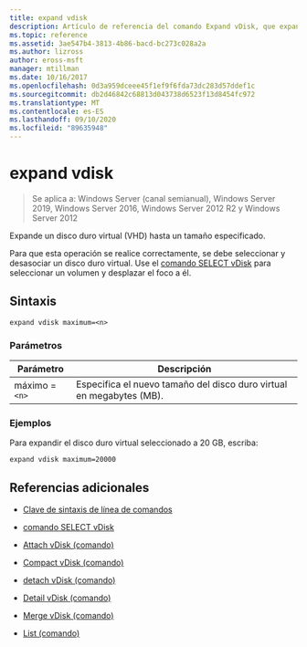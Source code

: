 ```yaml
---
title: expand vdisk
description: Artículo de referencia del comando Expand vDisk, que expande un disco duro virtual (VHD) hasta un tamaño especificado.
ms.topic: reference
ms.assetid: 3ae547b4-3813-4b86-bacd-bc273c028a2a
ms.author: lizross
author: eross-msft
manager: mtillman
ms.date: 10/16/2017
ms.openlocfilehash: 0d3a959dceee45f1ef9f6fda73dc283d57ddef1c
ms.sourcegitcommit: db2d46842c68813d043738d6523f13d8454fc972
ms.translationtype: MT
ms.contentlocale: es-ES
ms.lasthandoff: 09/10/2020
ms.locfileid: "89635948"
---
```

# <a name="expand-vdisk"></a>expand vdisk

> Se aplica a: Windows Server (canal semianual), Windows Server 2019, Windows Server 2016, Windows Server 2012 R2 y Windows Server 2012

Expande un disco duro virtual (VHD) hasta un tamaño especificado.

Para que esta operación se realice correctamente, se debe seleccionar y desasociar un disco duro virtual. Use el [comando SELECT vDisk](select-vdisk.md) para seleccionar un volumen y desplazar el foco a él.

## <a name="syntax"></a>Sintaxis

```
expand vdisk maximum=<n>
```

### <a name="parameters"></a>Parámetros

 | Parámetro | Descripción |
 |---------- | ----------- |
 | máximo =`<n>` | Especifica el nuevo tamaño del disco duro virtual en megabytes (MB). |

### <a name="examples"></a>Ejemplos

Para expandir el disco duro virtual seleccionado a 20 GB, escriba:

```
expand vdisk maximum=20000
```

## <a name="additional-references"></a>Referencias adicionales

- [Clave de sintaxis de línea de comandos](command-line-syntax-key.md)

- [comando SELECT vDisk](select-vdisk.md)

- [Attach vDisk (comando)](attach-vdisk.md)

- [Compact vDisk (comando)](compact-vdisk.md)

- [detach vDisk (comando)](detach-vdisk.md)

- [Detail vDisk (comando)](detail-vdisk.md)

- [Merge vDisk (comando)](merge-vdisk.md)

- [List (comando)](list.md)
